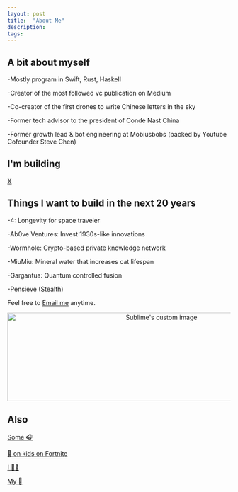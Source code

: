 ```yaml
---
layout: post
title:  "About Me"
description: 
tags: 
---
```


## A bit about myself

-Mostly program in Swift, Rust, Haskell

-Creator of the most followed vc publication on Medium

-Co-creator of the first drones to write Chinese letters in the sky

-Former tech advisor to the president of Condé Nast China

-Former growth lead & bot engineering at Mobiusbobs (backed by Youtube Cofounder Steve Chen)


## I'm building

[X](https://www.producthunt.com/upcoming/xos)


## Things I want to build in the next 20 years

-4: Longevity for space traveler

-Ab0ve Ventures: Invest 1930s-like innovations

-Wormhole: Crypto-based private knowledge network

-MiuMiu: Mineral water that increases cat lifespan

-Gargantua: Quantum controlled fusion

-Pensieve (Stealth)

Feel free to [Email me](mailto:allenleein@gmail.com) anytime.

<p align="center">
  <img width="680" height="200" src="https://i.imgur.com/ZPW6LCD.png" alt="Sublime's custom image"/>
</p>



## Also

[Some 🎧](https://soundcloud.com/archilab)

[💩 on kids on Fortnite](https://www.instagram.com/gho00sts/)

[I 🏄🏼](https://vsco.co/allenleein/gallery)

[My 📀](https://github.com/allenleein)




